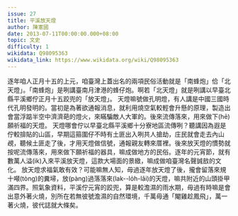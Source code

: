 ```yaml
---
issue: 27
title: 平溪放天燈
author: 陳憲國
date: 2013-07-11T00:00:00.000+08:00
topic: 文史
difficulty: 1
wikidata: Q98095363
wikidata_link: https://www.wikidata.org/wiki/Q98095363
---
```

逐年咱人正月十五的上元，咱臺灣上蓋出名的兩項民俗活動就是「南蜂炮」佮「北天燈」。「南蜂炮」是咧講臺南月津港的蜂仔炮。啊若「北天燈」就是咧講以早臺北縣平溪鄉佇正月十五跤兜的「放天燈」。
天燈嘛號做孔明燈，有人講是中國三國時代孔明發明的。當初是為著欲通報消息，就利用燒空氣較輕會升懸的原理，製造出會當浮踮半空中濟濟葩的燈火，來瞞騙敵人大軍的。後來流傳落來，用來做下(hē)願祈福的天燈。
天燈哪會佇以早臺北縣平溪鄉十分寮地區流傳咧？聽講因為遐是佇較揜貼的山區，早期這箍圍仔不時有土匪出入咧共人搶劫，庄民就會走去內山覕，聽候土匪走了後，才用天燈做信號，通報親友轉來厝裡。後來放天燈的慣勢就按呢流傳落來，用來做下願祈福的器具，嘛成做地方的民俗。逐年的元宵節，就有數萬人溢(ik)入來平溪放天燈，這款大場面的景緻，嘛成做咱臺灣名聲誠敨的文化。
放天燈求福氣敢有效？可能嘛無人知，毋過逐年放天燈了後，攏會留落來規十噸(tòng)的糞埽，放(pàng)過落落來(lak--lo̍h-lâi)的天燈，嘛共附近的山頭掛甲滿四界。照氣象資料，平溪佇元宵的跤兜，算是較澹濕的雨水期，毋過有時嘛是會出意外著火燒，別所在若無彼號澹濕的自然環境，千萬毋通「閹雞趁鳳飛」，萬一著火燒，彼代誌就大條矣。 
